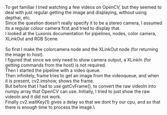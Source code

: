 To get familiar I tried watching a few videos on OpenCV, but they seemed to deal with just regular getting the image and displaying, without using depthai, etc. \
Since the question doesn’t really specify it to be a stereo camera, I assumed its a regular colour camera first and tried to display that. \
I looked at the Luxonis documentation for pipelines, nodes, color camera, XLinkOut and RGB Scene. \
\
So first I make the colorcamera node and the XLinkOut node (for returning the image to host).\
I figured that since we only need to show camera output, a XLinkIn (for getting commands from the host) is not required.\
Then I started the pipeline with a video queue.\
Then infinitely, frame tries to get an image from the videoqueue, and when it is present, cv2.imshow, shows the frame.\
But before that I had to use getCvFrame(), to convert the raw videoIn into numpy array that OpenCV can use. Initially, I tried to just show the raw videoIn and it did not work.\
Finally cv2.waitKey(1) gives a delay so that we dont fry our cpu, and so that there is enough time to process the image.\
